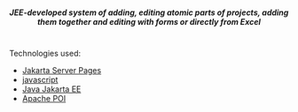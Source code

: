 
*<h5 align="center">JEE-developed system of adding, editing atomic parts of projects, adding them together and editing with forms or directly from Excel </h5>* 
<br>
Technologies used:

 * [Jakarta Server Pages](https://docs.oracle.com/javaee/5/tutorial/doc/bnajo.html) <br>
 * [javascript](https://devdocs.io/javascript/)<br>
 * [Java Jakarta EE](https://jakarta.ee/resources/)<br>
 * [Apache POI](https://poi.apache.org/)<br>

